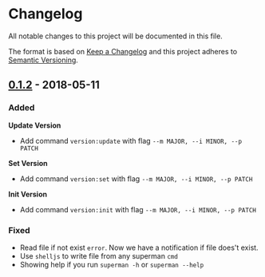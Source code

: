 # Changelog
All notable changes to this project will be documented in this file.

The format is based on [Keep a Changelog](http://keepachangelog.com/en/1.0.0/)
and this project adheres to [Semantic Versioning](http://semver.org/spec/v2.0.0.html).

## [0.1.2](https://github.com/TheMartianGeeks/superman/releases/tag/0.1.0) - 2018-05-11

### Added

__Update Version__
* Add command `version:update`  with flag `--m MAJOR, --i MINOR, --p PATCH`

__Set Version__
* Add command `version:set`  with flag `--m MAJOR, --i MINOR, --p PATCH`

__Init Version__
* Add command `version:init`  with flag `--m MAJOR, --i MINOR, --p PATCH`

### Fixed

* Read file if not exist `error`. Now we have a notification if file does't exist.
* Use `shelljs` to write file from any superman `cmd`
* Showing help if you run `superman -h` or `superman --help`
